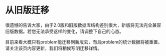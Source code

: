 # 从旧版迁移

很遗憾的告诉大家，由于2.0版和旧版数据库结构差别很大，新版将无法完全兼容旧版数据。若您无法承受这样的变化，请调整下自己的心态。

目前来看大概只有problem能迁移到新版去，而且problem的统计数据将被重置，请关注该页内容更新，我们将稍候写明迁移详情。